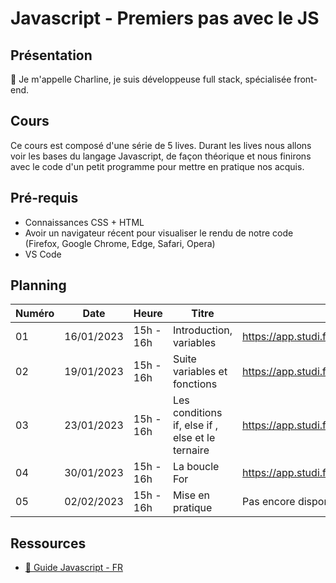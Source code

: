 # Javascript - Premiers pas avec le JS

## Présentation

👋 Je m'appelle Charline, je suis développeuse full stack, spécialisée front-end.

## Cours

Ce cours est composé d'une série de 5 lives.
Durant les lives nous allons voir les bases du langage Javascript, de façon théorique et nous finirons avec le code d'un petit programme pour mettre en pratique nos acquis.

## Pré-requis

- Connaissances CSS + HTML
- Avoir un navigateur récent pour visualiser le rendu de notre code (Firefox, Google Chrome, Edge, Safari, Opera)
- VS Code

## Planning

| Numéro | Date       | Heure     | Titre                                            | Replay                                               |
| ------ | ---------- | --------- | ------------------------------------------------ | ---------------------------------------------------- |
| 01     | 16/01/2023 | 15h - 16h | Introduction, variables                          | https://app.studi.fr/#/dashboard/events/47031/replay |
| 02     | 19/01/2023 | 15h - 16h | Suite variables et fonctions                     | https://app.studi.fr/v3/events/47032/replay          |
| 03     | 23/01/2023 | 15h - 16h | Les conditions if, else if , else et le ternaire | https://app.studi.fr/v3/events/47033/replay          |
| 04     | 30/01/2023 | 15h - 16h | La boucle For                                    | https://app.studi.fr/v3/events/47034/replay          |
| 05     | 02/02/2023 | 15h - 16h | Mise en pratique                                 | Pas encore disponible                                |

## Ressources

- [📖 Guide Javascript - FR](https://developer.mozilla.org/fr/docs/Web/JavaScript/Guide)
